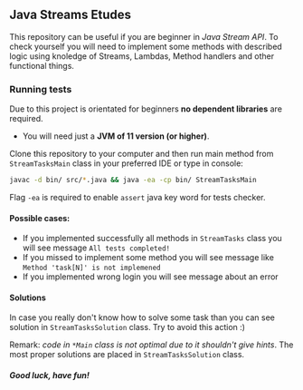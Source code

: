## Java Streams Etudes

This repository can be useful if you are beginner in _Java Stream API_. 
To check yourself you will need to implement some methods with described
logic using knoledge of Streams, Lambdas, Method handlers and other 
functional things.

### Running tests

Due to this project is orientated for beginners **no dependent libraries** are required.

* You will need just a **JVM of 11 version (or higher)**.

Clone this repository to your computer and then run main method from `StreamTasksMain` class in your preferred IDE or type in console:

```bash
javac -d bin/ src/*.java && java -ea -cp bin/ StreamTasksMain
```

Flag `-ea` is required to enable `assert` java key word for tests checker.

#### Possible cases:

* If you implemented successfully all methods in `StreamTasks` class you will see message `All tests completed!`
* If you missed to implement some method you will see message like `Method 'task[N]' is not implemened`
* If you implemented wrong login you will see message about an error

#### Solutions

In case you really don't know how to solve some task than you can see solution in `StreamTasksSolution` class.
Try to avoid this action :)

Remark: _code in `*Main` class is not optimal due to it shouldn't give hints_. 
The most proper solutions are placed in `StreamTasksSolution` class.

##### Good luck, have fun!
